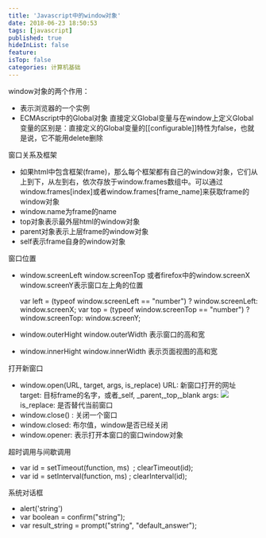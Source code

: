 ```yaml
---
title: 'Javascript中的window对象'
date: 2018-06-23 18:50:53
tags: [javascript]
published: true
hideInList: false
feature: 
isTop: false
categories: 计算机基础
---
```


window对象的两个作用：

*   表示浏览器的一个实例
*   ECMAscript中的Global对象 直接定义Global变量与在window上定义Global变量的区别是：直接定义的Global变量的\[\[configurable\]\]特性为false，也就是说，它不能用delete删除

窗口关系及框架

*   如果html中包含框架(frame)，那么每个框架都有自己的window对象，它们从上到下，从左到右，依次存放于window.frames数组中。可以通过window.frames\[index\]或者window.frames\[frame_name\]来获取frame的window对象
*   window.name为frame的name
*   top对象表示最外层html的window对象
*   parent对象表示上层frame的window对象
*   self表示frame自身的window对象

窗口位置

*   window.screenLeft window.screenTop 或者firefox中的window.screenX window.screenY表示窗口左上角的位置
    
    var left = (typeof window.screenLeft == "number") ? window.screenLeft: window.screenX;
    var top = (typeof window.screenTop == "number") ? window.screenTop: window.screenY;
        
    
*   window.outerHight window.outerWidth 表示窗口的高和宽
*   window.innerHight window.innerWidth 表示页面视图的高和宽

打开新窗口

*   window.open(URL, target, args, is\_replace) URL: 新窗口打开的网址 target: 目标frame的名字，或者\_self, \_parent,\_top,_blank args: ![](http://wangsen.site/wp-content/uploads/2018/06/屏幕快照-2018-06-23-下午5.37.10.png)is_replace: 是否替代当前窗口
*   window.close() : 关闭一个窗口
*   window.closed: 布尔值，window是否已经关闭
*   window.opener: 表示打开本窗口的窗口window对象

超时调用与间歇调用

*   var id = setTimeout(function, ms)  ; clearTimeout(id);
*   var id = setInterval(function, ms) ; clearInterval(id);

系统对话框

*   alert('string')
*   var boolean = confirm("string");
*   var result\_string = prompt("string", "default\_answer");